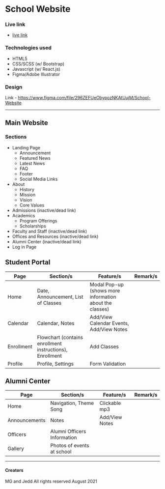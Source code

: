 # School Website

### Live link

- [live link](https://reactschool-iwfb7gsik-alpha2omegamu.vercel.app)

### Technologies used
- HTML5
- CSS/SCSS (w/ Bootstrap)
- Javascript (w/ React.js)
- Figma/Adobe Illustrator

### Design
Link - https://www.figma.com/file/296ZEFUeObypozNKAtUujM/School-Website

*******************
## Main Website
### Sections
* Landing Page
  * Announcement
  * Featured News
  * Latest News
  * FAQ
  * Footer
  * Social Media Links 
* About
  * History
  * Mission 
  * Vision
  * Core Values
* Admissions (inactive/dead link)
* Academics
  * Program Offerings
  * Scholarships
* Faculty and Staff (inactive/dead link)
* Offices and Resources (inactive/dead link)
* Alumni Center (inactive/dead link)
* Log in Page

## Student Portal
| Page| Section/s | Feature/s | Remark/s |
|-----|---------|---------| ---------|
| Home | Date, Announcement, List of Classes | Modal Pop-up (shows more information about the classes) ||
| Calendar | Calendar, Notes | Add/View Calendar Events, Add/View Notes||
| Enrollment| Flowchart (contains enrollment instructions), Enrollment | Add Classes |
| Profile | Profile, Settings |Form Validation | |

## Alumni Center
| Page| Section/s | Feature/s | Remark/s |
|-----|---------|---------| ---------|
| Home | Navigation, Theme  Song  | Clickable mp3 ||
| Announcements | Notes | Add/View Notes||
| Officers | Alumni Officers Information |  ||
| Gallery | Photos of events at school || |

------------
#### Creators
MG and Jedd
All rights reserved August 2021 
